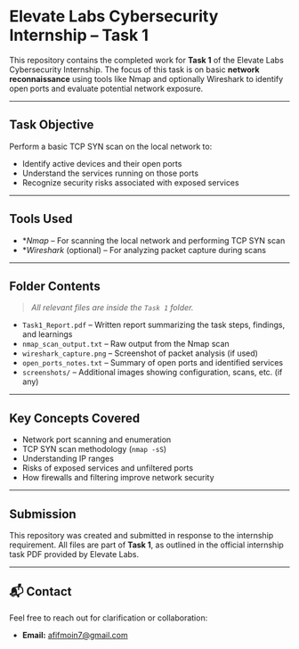 # Elevate Labs Cybersecurity Internship – Task 1

This repository contains the completed work for **Task 1** of the Elevate Labs Cybersecurity Internship. The focus of this task is on basic **network reconnaissance** using tools like Nmap and optionally Wireshark to identify open ports and evaluate potential network exposure.

---

##  Task Objective

Perform a basic TCP SYN scan on the local network to:
- Identify active devices and their open ports
- Understand the services running on those ports
- Recognize security risks associated with exposed services

---

##  Tools Used

- **Nmap* – For scanning the local network and performing TCP SYN scan
- **Wireshark* (optional) – For analyzing packet capture during scans

---

##  Folder Contents

> _All relevant files are inside the `Task 1` folder._

- `Task1_Report.pdf` – Written report summarizing the task steps, findings, and learnings
- `nmap_scan_output.txt` – Raw output from the Nmap scan
- `wireshark_capture.png` – Screenshot of packet analysis (if used)
- `open_ports_notes.txt` – Summary of open ports and identified services
- `screenshots/` – Additional images showing configuration, scans, etc. (if any)

---

##  Key Concepts Covered

- Network port scanning and enumeration
- TCP SYN scan methodology (`nmap -sS`)
- Understanding IP ranges 
- Risks of exposed services and unfiltered ports
- How firewalls and filtering improve network security

---

##  Submission

This repository was created and submitted in response to the internship requirement. All files are part of **Task 1**, as outlined in the official internship task PDF provided by Elevate Labs.



---

## 📬 Contact

Feel free to reach out for clarification or collaboration:

- **Email:** afifmoin7@gmail.com
